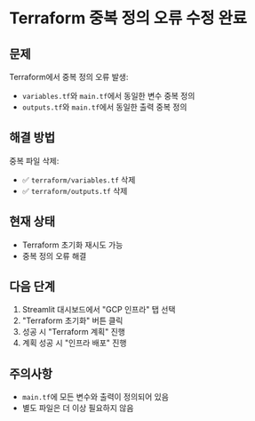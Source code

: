 # Terraform 중복 정의 오류 수정 완료

## 문제
Terraform에서 중복 정의 오류 발생:
- `variables.tf`와 `main.tf`에서 동일한 변수 중복 정의
- `outputs.tf`와 `main.tf`에서 동일한 출력 중복 정의

## 해결 방법
중복 파일 삭제:
- ✅ `terraform/variables.tf` 삭제
- ✅ `terraform/outputs.tf` 삭제

## 현재 상태
- Terraform 초기화 재시도 가능
- 중복 정의 오류 해결

## 다음 단계
1. Streamlit 대시보드에서 "GCP 인프라" 탭 선택
2. "Terraform 초기화" 버튼 클릭
3. 성공 시 "Terraform 계획" 진행
4. 계획 성공 시 "인프라 배포" 진행

## 주의사항
- `main.tf`에 모든 변수와 출력이 정의되어 있음
- 별도 파일은 더 이상 필요하지 않음


